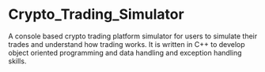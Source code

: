 # Crypto_Trading_Simulator
A console based crypto trading platform simulator for users to simulate their trades and understand how trading works. 
It is written in C++ to develop object oriented programming and data handling and exception handling skills.
